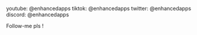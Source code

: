 youtube: @enhancedapps
tiktok: @enhancedapps
twitter: @enhancedapps
discord: @enhancedapps

Follow-me pls !
